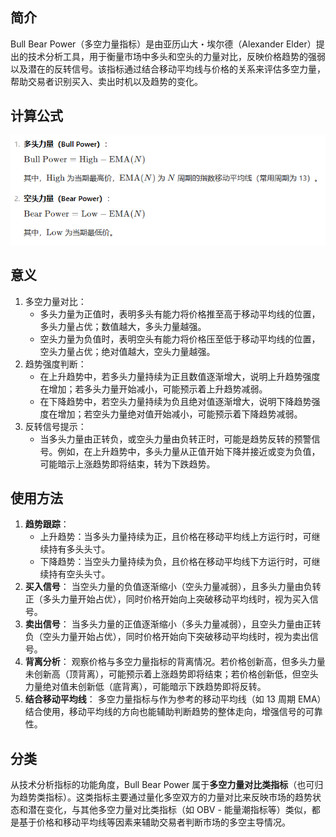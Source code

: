 ## 简介

Bull Bear Power（多空力量指标）是由亚历山大・埃尔德（Alexander Elder）提出的技术分析工具，用于衡量市场中多头和空头的力量对比，反映价格趋势的强弱以及潜在的反转信号。该指标通过结合移动平均线与价格的关系来评估多空力量，帮助交易者识别买入、卖出时机以及趋势的变化。

## 计算公式

![image-20250901143340359](.\photo\1)

## 意义

1. 多空力量对比：
   - 多头力量为正值时，表明多头有能力将价格推至高于移动平均线的位置，多头力量占优；数值越大，多头力量越强。
   - 空头力量为负值时，表明空头有能力将价格压至低于移动平均线的位置，空头力量占优；绝对值越大，空头力量越强。
2. 趋势强度判断：
   - 在上升趋势中，若多头力量持续为正且数值逐渐增大，说明上升趋势强度在增加；若多头力量开始减小，可能预示着上升趋势减弱。
   - 在下降趋势中，若空头力量持续为负且绝对值逐渐增大，说明下降趋势强度在增加；若空头力量绝对值开始减小，可能预示着下降趋势减弱。
3. 反转信号提示：
   - 当多头力量由正转负，或空头力量由负转正时，可能是趋势反转的预警信号。例如，在上升趋势中，多头力量从正值开始下降并接近或变为负值，可能暗示上涨趋势即将结束，转为下跌趋势。

## 使用方法

1. **趋势跟踪**：
   - 上升趋势：当多头力量持续为正，且价格在移动平均线上方运行时，可继续持有多头头寸。
   - 下降趋势：当空头力量持续为负，且价格在移动平均线下方运行时，可继续持有空头头寸。
2. **买入信号**：
   当空头力量的负值逐渐缩小（空头力量减弱），且多头力量由负转正（多头力量开始占优），同时价格开始向上突破移动平均线时，视为买入信号。
3. **卖出信号**：
   当多头力量的正值逐渐缩小（多头力量减弱），且空头力量由正转负（空头力量开始占优），同时价格开始向下突破移动平均线时，视为卖出信号。
4. **背离分析**：
   观察价格与多空力量指标的背离情况。若价格创新高，但多头力量未创新高（顶背离），可能预示着上涨趋势即将结束；若价格创新低，但空头力量绝对值未创新低（底背离），可能暗示下跌趋势即将反转。
5. **结合移动平均线**：
   多空力量指标与作为参考的移动平均线（如 13 周期 EMA）结合使用，移动平均线的方向也能辅助判断趋势的整体走向，增强信号的可靠性。

## 分类

从技术分析指标的功能角度，Bull Bear Power 属于**多空力量对比类指标**（也可归为趋势类指标）。这类指标主要通过量化多空双方的力量对比来反映市场的趋势状态和潜在变化，与其他多空力量对比类指标（如 OBV - 能量潮指标等）类似，都是基于价格和移动平均线等因素来辅助交易者判断市场的多空主导情况。